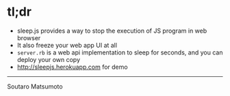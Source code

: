 # tl;dr

* sleep.js provides a way to stop the execution of JS program in web browser
* It also freeze your web app UI at all
* `server.rb` is a web api implementation to sleep for seconds, and you can deploy your own copy
* http://sleepjs.herokuapp.com for demo

----
Soutaro Matsumoto